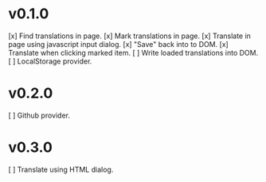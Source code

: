 v0.1.0
======

[x] Find translations in page.
[x] Mark translations in page.
[x] Translate in page using javascript input dialog.
[x] "Save" back into to DOM.
[x] Translate when clicking marked item.
[ ] Write loaded translations into DOM.
[ ] LocalStorage provider.

v0.2.0
======

[ ] Github provider.

v0.3.0
======

[ ] Translate using HTML dialog.
